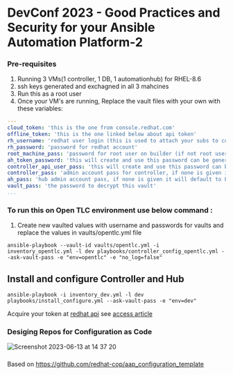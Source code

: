 # DevConf 2023 - Good Practices and Security for your Ansible Automation Platform-2

### Pre-requisites

1) Running 3 VMs(1 controller, 1 DB, 1 automationhub) for RHEL-8.6 
2) ssh keys generated and exchagned in all 3 mahcines
3) Run this as a root user
4) Once your VM's are running, Replace the vault files with your own with these variables:

```yaml
---
cloud_token: 'this is the one from console.redhat.com'
offline_token: 'this is the one linked below about api token'
rh_username: 'redhat user login (this is used to attach your subs to controller)'
rh_password: 'password for redhat account'
root_machine_pass: 'password for root user on builder (if not root user more changes will need to be made)'
ah_token_password: 'this will create and use this password can be generated'
controller_api_user_pass: 'this will create and use this password can be generated'
controller_pass: 'admin account pass for controller, if none is given it will default to Password1234!'
ah_pass: 'hub admin account pass, if none is given it will default to Password1234!'
vault_pass: 'the password to decrypt this vault'
...
```
### To run this on Open TLC environment use below command :

1) Create new vaulted values with username and passwords for vaults and replace the values in vaults/opentlc.yml file

`ansible-playbook --vault-id vaults/opentlc.yml -i inventory_opentlc.yml -l dev playbooks/controller_config_opentlc.yml --ask-vault-pass -e "env=opentlc" -e "no_log=false"`

## Install and configure Controller and Hub

`ansible-playbook -i inventory_dev.yml -l dev playbooks/install_configure.yml --ask-vault-pass -e "env=dev"`

Acquire your token at [redhat api](https://access.redhat.com/management/api/) see [access article](https://access.redhat.com/articles/3626371)

### Desiging Repos for Configuration as Code
![Screenshot 2023-06-13 at 14 37 20](https://github.com/arnav3000/aap_configuration_template/assets/105802773/7bc6ca28-b7c7-47b9-abae-d30eb46e77ce)


### 
Based on https://github.com/redhat-cop/aap_configuration_template



